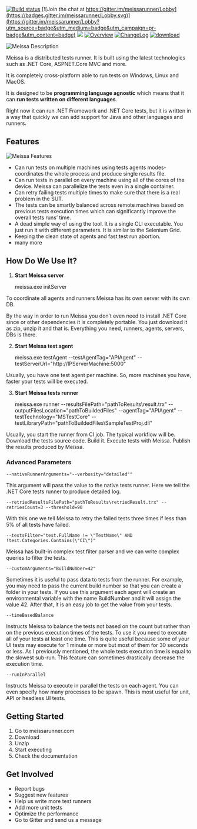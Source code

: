 [![Build status](https://ci.appveyor.com/api/projects/status/p2rek52nkxv93ma8?svg=true)](https://ci.appveyor.com/project/angelovstanton/meissa) [![Join the chat at https://gitter.im/meissarunner/Lobby](https://badges.gitter.im/meissarunner/Lobby.svg)](https://gitter.im/meissarunner/Lobby?utm_source=badge&utm_medium=badge&utm_campaign=pr-badge&utm_content=badge)
![](https://img.shields.io/badge/license-%20Apache--2.0-blue.svg) [![Overview](https://img.shields.io/badge/docs-Overview-green.svg?style=flat)](https://github.com/angelovstanton/Meissa) [![ChangeLog](https://img.shields.io/badge/docs-ChangeLog-green.svg?style=flat)](https://github.com/angelovstanton/Meissa/wiki/Change-Log) [![download](https://img.shields.io/badge/download-0.1-orange.svg)](https://github.com/angelovstanton/Meissa)

![Meissa Description](https://i.imgur.com/aMVooJy.png)

Meissa is a distributed tests runner. It is built using the latest technologies such as .NET Core, ASPNET.Core MVC and more. 

It is completely cross-platform able to run tests on Windows, Linux and MacOS. 

It is designed to be **programming language agnostic** which means that it can **run tests written on different languages**. 

Right now it can run .NET Framework and .NET Core tests, but it is written in a way that quickly we can add support for Java and other languages and runners.

Features
--------

![Meissa Features](https://i.imgur.com/MyFQprW.png)

- Can run tests on multiple machines using tests agents modes- coordinates the whole process and produce single results file. 
- Can run tests in parallel on every machine using all of the cores of the device. Meissa can parallelize the tests even in a single container.
 - Can retry failing tests multiple times to make sure that there is a real problem in the SUT. 
- The tests can be smartly balanced across remote machines based on previous tests execution times which can significantly improve the overall tests runs’ time.
- A dead simple way of using the tool. It is a single CLI executable. You just run it with different parameters. It is similar to the Selenium Grid.
- Keeping the clean state of agents and fast test run abortion.
- many more

How Do We Use It?
-------------------
1. **Start Meissa server**

    meissa.exe initServer

To coordinate all agents and runners Meissa has its own server with its own DB.

By the way in order to run Meissa you don’t even need to install .NET Core since or other dependencies it is completely portable. You just download it as zip, unzip it and that is. Everything you need, runners, agents, servers, DBs is there.

2. **Start Meissa test agent**
 
    meissa.exe testAgent --testAgentTag="APIAgent" --testServerUrl="http://IPServerMachine:5000"

Usually, you have one test agent per machine. So, more machines you have, faster your tests will be executed.

3. **Start Meissa tests runner**

    meissa.exe runner --resultsFilePath="pathToResults\result.trx" --outputFilesLocation="pathToBuildedFiles" --agentTag="APIAgent" --testTechnology="MSTestCore" --testLibraryPath="pathToBuildedFiles\SampleTestProj.dll"

Usually, you start the runner from CI job. The typical workflow will be. Download the tests source code. Build it. Execute tests with Meissa. Publish the results produced by Meissa.

### Advanced Parameters ###

    --nativeRunnerArguments="--verbosity="detailed"" 

This argument will pass the value to the native tests runner. Here we tell the .NET Core tests runner to produce detailed log.

    --retriedResultsFilePath="pathToResults\retriedResult.trx" --retriesCount=3 --threshold=90

With this one we tell Meissa to retry the failed tests three times if less than 5% of all tests have failed.

    --testsFilter="test.FullName != \"TestName\" AND !test.Categories.Contains(\"CI\")"

Meissa has built-in complex test filter parser and we can write complex queries to filter the tests.

    --customArguments="BuildNumber=42" 

Sometimes it is useful to pass data to tests from the runner. For example, you may need to pass the current build number so that you can create a folder in your tests. If you use this argument each agent will create an environmental variable with the name BuildNumber and it will assign the value 42. After that, it is an easy job to get the value from your tests.

    --timeBasedBalance

Instructs Meissa to balance the tests not based on the count but rather than on the previous execution times of the tests. To use it you need to execute all of your tests at least one time. This is quite useful because some of your UI tests may execute for 1 minute or more but most of them for 30 seconds or less. As I previously mentioned, the whole tests execution time is equal to the slowest sub-run. This feature can sometimes drastically decrease the execution time.

    --runInParallel

Instructs Meissa to execute in parallel the tests on each agent. You can even specify how many processes to be spawn. This is most useful for unit, API or headless UI tests.


Getting Started
---------------

1. Go to meissarunner.com
2. Download
3. Unzip
4. Start executing
5. Check the documentation

Get Involved
--------------

- Report bugs 
- Suggest new features 
- Help us write more test runners
- Add more unit tests
- Optimize the performance
- Go to Gitter and send us a message
